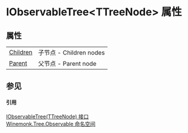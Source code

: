 # IObservableTree&lt;TTreeNode&gt; 属性




## 属性
<table>
<tr>
<td><a href="P_Winemonk_Tree_Observable_IObservableTree_1_Children">Children</a></td>
<td>子节点 - Children nodes</td></tr>
<tr>
<td><a href="P_Winemonk_Tree_Observable_IObservableTree_1_Parent">Parent</a></td>
<td>父节点 - Parent node</td></tr>
</table>

## 参见


#### 引用
<a href="T_Winemonk_Tree_Observable_IObservableTree_1">IObservableTree(TTreeNode) 接口</a>  
<a href="N_Winemonk_Tree_Observable">Winemonk.Tree.Observable 命名空间</a>  
